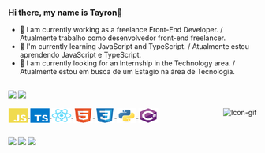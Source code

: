 ### Hi there, my name is Tayron👋
- 🔭 I am currently working as a freelance Front-End Developer. /  Atualmente trabalho como desenvolvedor front-end freelancer.
- 🌱 I'm currently learning JavaScript and TypeScript. / Atualmente estou aprendendo JavaScript e TypeScript.
- 🤔 I am currently looking for an Internship in the Technology area. / Atualmente estou em busca de um Estágio na área de Tecnologia.
##
<div>
  <a href="https://github.com/tayronroch">
  <img height="180em" src="https://github-readme-stats.vercel.app/api?username=tayronroch&show_icons=true&theme=dark&include_all_commits=true&count_private=true"/>
  <img height="180em" src="https://github-readme-stats.vercel.app/api/top-langs/?username=tayronroch&layout=compact&langs_count=16&theme=dark"/>
</div>
<div style="display: inline_block"><br>
  <img align="center" alt="Icon-Js" height="30" width="40" src="https://raw.githubusercontent.com/devicons/devicon/master/icons/javascript/javascript-plain.svg">
  <img align="center" alt="-Icon-Ts" height="30" width="40" src="https://raw.githubusercontent.com/devicons/devicon/master/icons/typescript/typescript-plain.svg">
  <img align="center" alt="Icon-React" height="30" width="40" src="https://raw.githubusercontent.com/devicons/devicon/master/icons/react/react-original.svg">
  <img align="center" alt="Icon-HTML" height="30" width="40" src="https://raw.githubusercontent.com/devicons/devicon/master/icons/html5/html5-original.svg">
  <img align="center" alt="Icon-CSS" height="30" width="40" src="https://raw.githubusercontent.com/devicons/devicon/master/icons/css3/css3-original.svg">
  <img align="center" alt="Icon-Python" height="30" width="40" src="https://raw.githubusercontent.com/devicons/devicon/master/icons/python/python-original.svg">
  <img align="center" alt="Icon-Csharp" height="30" width="40" src="https://raw.githubusercontent.com/devicons/devicon/master/icons/csharp/csharp-original.svg">
  <img align="right" alt="Icon-gif" src="https://cdn.discordapp.com/attachments/795358919417397249/825430589581688872/hi.gif">
</div>

  
  ##
  
  <div>
  <a href="https://instagram.com/tayronroch" target="_blank"><img src="https://img.shields.io/badge/-Instagram-%23E4405F?style=for-the-badge&logo=instagram&logoColor=white" target="_blank"></a>
  <a href = "mailto:tayronroch@gmail.com"><img src="https://img.shields.io/badge/Gmail-D14836?style=for-the-badge&logo=gmail&logoColor=white" target="_blank"></a>
  <a href="https://www.linkedin.com/in/tayronroch/" target="_blank"><img src="https://img.shields.io/badge/-LinkedIn-%230077B5?style=for-the-badge&logo=linkedin&logoColor=white" target="_blank"></a>   
</div>

